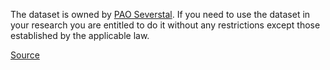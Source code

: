 The dataset is owned by [PAO Severstal](https://www.severstal.com/eng). If you need to use the dataset in your research you are entitled to do it without any restrictions except those established by the applicable law.

[Source](https://www.kaggle.com/competitions/severstal-steel-defect-detection/discussion/118403)
